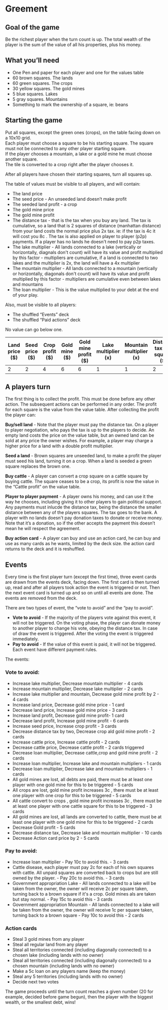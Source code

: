 # Greement

## Goal of the game

Be the richest player when the turn count is up. The total wealth of the player is the sum of the value of all his 
properties, plus his money.


## What you’ll need

- One Pen and paper for each player and one for the values table
- 60 brown squares. The lands
- 60 green squares. The crops
- 30 yellow squares. The gold mines
- 5 blue squares. Lakes
- 5 gray squares. Mountains
- Something to mark the ownership of a square, ie: beans

## Starting the game

Put all squares, except the green ones (crops), on the table facing down on a 10x10 grid.   
Each player must choose a square to be his starting square. The square must not be connected to any other 
player starting square.  
If the player chooses a mountain, a lake or a gold mine he must choose another square.  
The tile is converted to a crop right after the player chooses it.  

After all players have chosen their starting squares, turn all squares up.

The table of values must be visible to all players, and will contain:
- The land price
- The seed price - An unseeded land doesn’t make profit
- The seeded land profit - a crop
- The gold mine price
- The gold mine profit 
- The distance tax - that is the tax when you buy any land. The tax is cumulative, so a land that 
is 2 squares of distance (manhattan distance) from your land costs the normal price plus 2x tax. ie: 
if the tax is 4c it will cost you 8c . The tax is also applied on player to player (p2p) payments. If a player has no lands he doesn't need to pay p2p taxes.  
- The lake multiplier - All lands connected to a lake (vertically or horizontally, diagnals don't count) 
will have its value and profit multiplied by this factor - multipliers are cumulative, 
if a land is connected to two lakes and the multiplier is 2x, the land will have a 4x multiplier
- The mountain multiplier - All lands connected to a mountain (vertically or horizontally, diagonals 
don't count) will have its value and profit multiplied by this factor - multipliers are 
cumulative even between lakes and mountains
- The loan multiplier - This is the value multiplied to your debt at the end of your play.

Also, must be visible to all players:
- The shuffled “Events” deck
- The shuffled “Paid actions” deck

No value can go below one.

|Land price ($)|Seed price ($)|Crop profit ($)|Gold mine ($)|Gold mine profit ($)|Lake multiplier (x)|Mountain multiplier (x)|Distance tax(per square) ($)|Loan multiplier (x)|Cattle price ($)|Cattle profit ($)|Action card ($)|
|--------------|--------------|---------------|-------------|--------------------|-------------------|-----------------------|----------------------------|-------------------|----------------|-----------------|---------------|
|2             |2             |4              |6            |6                   |1                  |1                      |2                           |2                  |8               |8                |15             |

## A players turn

The first thing is to collect the profit. This must be done before any 
other action. The subsequent
actions can be performed in any order.
The profit for each square is the value from the value table. 
After collecting the profit the player can:

**Buy/sell land** - Note that the player must pay the distance tax. 
On a player to player negotiation, who pays the tax is up to the players to decide. An empty land costs 
the price on the value table, 
but an owned land can be sold at any price the owner wishes. For example, a player may charge a higher 
price for a land with a double profit multiplier.  

**Seed a land** - Brown squares are unseeded land, to make a profit the player must seed his land, turning 
it on a crop. When a land is seeded a green square replaces the brown one.  

**Buy cattle** - A player can convert a crop square on a cattle square by buying cattle. The square ceases to 
be a crop, its profit is now the value in the “Cattle profit” on the value table.  

**Player to player payment** - A player owns his money, and can use it the way he chooses, including giving it to other 
players to gain political support. Any payments must inlucde the 
distance tax, being the distance the smaller distance between any of the players squares. The tax goes to the bank. A player with no lands doesn't pay donation taxes to donate or receive money. Note that it’s a donation, so if the other accepts the payment this doesn’t mean he will respect the agreement.  

**Buy action card** - A player can buy and use an action card, he can buy and use as many cards as he wants, 
limited by the deck size.  the action card returns to the deck and it is reshuffled.

## Events

Every time is the first player turn (except the first time), three event cards are drawn from the 
events deck, facing down. The first card is then turned up, 
read and after all players took action the event is triggered or not. Then the next event card is turned 
up and so on until all events are done. 
The events are removed from the deck.    

There are two types of event, the “vote to avoid” and the “pay to avoid”.

- **Vote to avoid** - If the majority of the players vote against this event, it will not be triggered. On the 
voting phase, the player can donate money to another 
player to change his vote, obeying the distance tax. In case of draw the event is triggered. After the 
voting the event is triggered immediately.
- **Pay to avoid** - If the value of this event is paid, it will not be triggered. Each event have different payment rules.

The events:

### Vote to avoid:
- Increase lake multiplier, Decrease mountain multiplier - 4 cards
- Increase mountain multiplier, Decrease lake multiplier  - 2 cards
- Increase lake multiplier and mountain, Decrease gold mine profit by 2 - 4 cards
- Increase land price, Decrease gold mine price - 1 card
- Decrease land price, Increase gold mine price - 3 cards
- Increase land profit, Decrease gold mine profit- 1 card
- Decrease land profit, Increase gold mine profit - 6 cards
- Increase seed price, Increase crop profit - 3 cards
- Decrease distance tax by two, Decrease crop ald gold mine profit - 2 cards
- Increase cattle price, Increase cattle profit - 2 cards
- Decrease cattle price, Decrease cattle profit - 2 cards triggered
- Decrease loan multiplier, Decrease cattle,crop and gold mine profit - 2 cards
- Increase loan multiplier, Increase lake and mountain multipliers - 1 cards
- Decrease loan multiplier, Decrease lake and mountain multipliers - 1 cards
- All gold mines are lost, all debts are paid, there must be at least one player with one gold mine for 
this to be triggered - 5 cards
- All crops are lost, gold mine profit increases 3c , there must be at least one player with one crop for 
this to be triggered - 5 cards
- All cattle convert to crops , gold mine profit increases 3c , there must be at least one player with one 
cattle square for this to be triggered - 3 cards
- All gold mines are lost, all lands are converted to cattle, there must be at least one player with one 
gold mine for this to be triggered - 2 cards
- Decrease Gold profit - 5 cards
- Decrease distance tax, Decrease lake and mountain multiplier - 10  cards
- Decrease Action card price by 2 - 5 cards

### Pay to avoid:
- Increase loan multiplier - Pay 10c to avoid this. - 3 cards
- Cattle disease, each player must pay 2c for each of his own squares with cattle. All unpaid squares are 
converted back to crops but are still owned by the player. - Pay 20c to avoid this. - 3 cards
- Government appropriation Lake - All lands connected to a lake will be taken from the owner, the owner 
will receive 2c per square taken, turning back to a 
brown square if it's a crop. Gold mines als are taken but stay normal. - Pay 15c to avoid 
this - 3 cards
- Government appropriation Mountain - All lands connected to a lake will be taken from the owner, the 
owner will receive 1c per square taken, turning back to a 
brown square - Pay 10c to avoid this - 2 cards

### Action cards
- Steal 3 gold mines from any player
- Steal all regular land from any player
- Steal all territories connected (including diagonally connected) to a chosen lake (including lands with no owner)
- Steal all territories connected (including diagonally connected) to a chosen mountain (including lands with no owner)
- Make a 5c loan on any players name (keep the money)
- Steal any 5 territories (including lands with no owner)
- Decide next two votes

The game proceeds until the turn count reaches a given number (20 for example, decided before game begun), then the player with the biggest wealth, or the smallest debt, wins!
